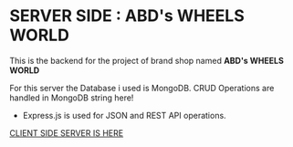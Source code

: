 # SERVER SIDE : ABD's WHEELS WORLD 

This is the backend for the project of brand shop named **ABD's WHEELS WORLD**

For this server the Database i used is MongoDB. CRUD Operations are handled in MongoDB string here!

- Express.js is used for JSON and REST API operations.

[CLIENT SIDE SERVER IS HERE](https://github.com/abdnimit1203/Wheels-World)
